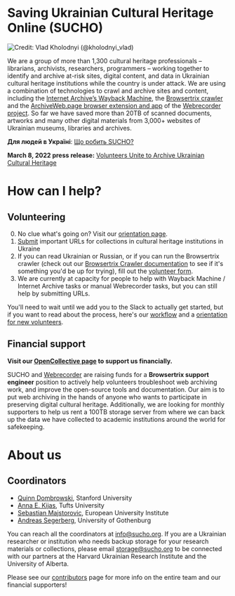 # Saving Ukrainian Cultural Heritage Online (SUCHO)

<img src="/assets/images/sucho-poster-landscape-medium.jpg" title="Credit: Vlad Kholodnyi (@kholodnyi_vlad)">

We are a group of more than 1,300 cultural heritage professionals – librarians, archivists, researchers, programmers – working together to identify and archive at-risk sites, digital content, and data in Ukrainian cultural heritage institutions while the country is under attack. We are using a combination of technologies to crawl and archive sites and content, including the [Internet Archive’s Wayback Machine](https://archive.org/web/), the [Browsertrix crawler](https://github.com/webrecorder/browsertrix-crawler) and the [ArchiveWeb.page browser extension and app](https://archiveweb.page/) of the [Webrecorder project](https://webrecorder.net/). So far we have saved more than 20TB of scanned documents, artworks and many other digital materials from 3,000+ websites of Ukrainian museums, libraries and archives.

**Для людей в Україні**: [Що робить SUCHO?](/ukraina)

**March 8, 2022 press release:** [Volunteers Unite to Archive Ukrainian Cultural Heritage](press-release-20220308-volunteers-unite)

# How can I help?

## Volunteering 
0. No clue what's going on? Visit our [orientation page](https://www.sucho.org/orientation).
1. [Submit](https://docs.google.com/forms/d/e/1FAIpQLSffa64-l6qXqEumAcf38OEOrTFeYZEmF531PNv9ZgzNFbcgxQ/viewform) important URLs for collections in cultural heritage institutions in Ukraine
2. If you can read Ukrainian or Russian, or if you can run the Browsertrix crawler (check out our [Browsertrix Crawler documentation](/browsertrix) to see if it's something you'd be up for trying), fill out the [volunteer form](https://docs.google.com/forms/d/e/1FAIpQLSc6KbhtEOI8zKsQmKT_waE1XlYEF1E6t-HzJ7Gc1EBfMvMg_A/viewform). 
3. We are currently at capacity for people to help with Wayback Machine / Internet Archive tasks or manual Webrecorder tasks, but you can still help by submitting URLs.

You'll need to wait until we add you to the Slack to actually get started, but if you want to read about the process, here's our [workflow](/workflow) and a [orientation for new volunteers](/orientation).

## Financial support

**Visit our [OpenCollective page](https://opencollective.com/sucho) to support us financially.**

SUCHO and [Webrecorder](https://webrecorder.net/) are raising funds for a **Browsertrix support engineer** position to actively help volunteers troubleshoot web archiving work, and improve the open-source tools and documentation. Our aim is to put web archiving in the hands of anyone who wants to participate in preserving digital cultural heritage.
Additionally, we are looking for monthly supporters to help us rent a 100TB storage server from where we can back up the data we have collected to academic institutions around the world for safekeeping.

# About us

## Coordinators
- [Quinn Dombrowski](https://bsky.app/quinnanya.me), Stanford University
- [Anna E. Kijas](https://bsky.app/akijas.bsky.social), Tufts University
- [Sebastian Majstorovic](https://bsky.app/storytracer.org), European University Institute
- [Andreas Segerberg](https://bsky.app/asegerberg.bsky.social), University of Gothenburg

You can reach all the coordinators at [info@sucho.org](mailto:info@sucho.org). If you are a Ukrainian researcher or institution who needs backup storage for your research materials or collections, please email [storage@sucho.org](mailto:storage@sucho.org) to be connected with our partners at the Harvard Ukrainian Research Institute and the University of Alberta.

Please see our [contributors](/contributors) page for more info on the entire team and our financial supporters!
